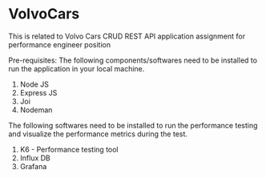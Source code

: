 # VolvoCars
This is related to Volvo Cars CRUD REST API application assignment for performance engineer position

Pre-requisites:
The following components/softwares need to be installed to run the application in your local machine.
1. Node JS
2. Express JS
3. Joi
4. Nodeman

The following softwares need to be installed to run the performance testing and visualize the performance metrics during the test.
1. K6 - Performance testing tool
2. Influx DB
3. Grafana

